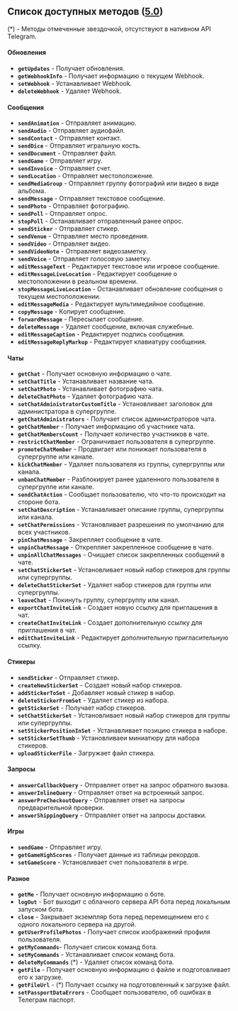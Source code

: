 ## Список доступных методов ([5.0](https://core.telegram.org/bots/api#november-4-2020))

(*) - Методы отмеченные звездочкой, отсутствуют в нативном API Telegram.


#### Обновления

+ **`getUpdates`** - Получает обновления.
+ **`getWebhookInfo`** - Получает информацию о текущем Webhook.
+ **`setWebhook`** - Устанавливает Webhook.
+ **`deleteWebhook`** - Удаляет Webhook.


#### Сообщения

+ **`sendAnimation`** - Отправляет анимацию.
+ **`sendAudio`** - Отправляет аудиофайл.
+ **`sendContact`** - Отправляет контакт.
+ **`sendDice`** - Отправляет игральную кость.
+ **`sendDocument`** - Отправляет файл.
+ **`sendGame`** - Отправляет игру.
+ **`sendInvoice`** - Отправляет счет.
+ **`sendLocation`** - Отправляет местоположение.
+ **`sendMediaGroup`** - Отправляет группу фотографий или видео в виде альбома. 
+ **`sendMessage`** - Отправляет текстовое сообщение.
+ **`sendPhoto`** - Отправляет фотографию.
+ **`sendPoll`** - Отправляет опрос.
+ **`stopPoll`** - Останавливает отправленный ранее опрос.
+ **`sendSticker`** - Отправляет стикер.
+ **`sendVenue`** - Отправляет место проведения.
+ **`sendVideo`** - Отправляет видео.
+ **`sendVideoNote`** - Отправляет видеозаметку.
+ **`sendVoice`** - Отправляет голосовую заметку.
+ **`editMessageText`** - Редактирует текстовое или игровое сообщение.
+ **`editMessageLiveLocation`** - Редактирует сообщение о местоположении в реальном времени.
+ **`stopMessageLiveLocation`** - Останавливает обновление сообщения о текущем местоположении.
+ **`editMessageMedia`** - Редактирует мультимедийное сообщение.
+ **`copyMessage`** - Копирует сообщение.
+ **`forwardMessage`** - Пересылает сообщение.
+ **`deleteMessage`** - Удаляет сообщение, включая служебные.
+ **`editMessageCaption`** - Редактирует подпись сообщения.
+ **`editMessageReplyMarkup`** - Редактирует клавиатуру сообщения.


#### Чаты

+ **`getChat`** - Получает основную информацию о чате.
+ **`setChatTitle`** - Устанавливает название чата.
+ **`setChatPhoto`** - Устанавливает фотографию чата.
+ **`deleteChatPhoto`** - Удаляет фотографию чата.
+ **`setChatAdministratorCustomTitle`** - Установливает заголовок для администратора в супергруппе.
+ **`getChatAdministrators`** - Получает список администраторов чата.
+ **`getChatMember`** - Получает информацию об участнике чата.
+ **`getChatMembersCount`** - Получает количество участников в чате.
+ **`restrictChatMember`** - Ограничивает пользователя в супергруппе.
+ **`promoteChatMember`** - Продвигает или понижает пользователя в супергруппе или канале.
+ **`kickChatMember`** -  Удаляет пользователя из группы, супергруппы или канала.
+ **`unbanChatMember`** - Разблокирует ранее удаленного пользователя в супергруппе или канале.
+ **`sendChatAction`** - Сообщает пользователю, что что-то происходит на стороне бота.
+ **`setChatDescription`** - Устанавливает описание группы, супергруппы или канала.
+ **`setChatPermissions`** - Установливает разрешения по умолчанию для всех участников.
+ **`pinChatMessage`** - Закрепляет сообщение в чате.
+ **`unpinChatMessage`** - Открепляет закрепленное сообщение в чате.
+ **`unpinAllChatMessages`** - Очищает список закрепленных сообщений в чате.
+ **`setChatStickerSet`** - Установливает новый набор стикеров для группы или супергруппы.
+ **`deleteChatStickerSet`** - Удаляет набор стикеров для группы или супергруппы.
+ **`leaveChat`** - Покинуть группу, супергруппу или канал.
+ **`exportChatInviteLink`** - Создает новую ссылку для приглашения в чат.
+ **`createChatInviteLink`** - Создает дополнительную ссылку для приглашения в чат.
+ **`editChatInviteLink`** - Редактирует дополнительную пригласительную ссылку.


#### Стикеры

+ **`sendSticker`** - Отправляет стикер.
+ **`createNewStickerSet`** - Создает новый набор стикеров.
+ **`addStickerToSet`** - Добавляет новый стикер в набор.
+ **`deleteStickerFromSet`** - Удаляет стикер из набора.
+ **`getStickerSet`** - Получает набор стикеров.
+ **`setChatStickerSet`** - Установливает новый набор стикеров для группы или супергруппы.
+ **`setStickerPositionInSet`** - Устанавливает позицию стикера в наборе.
+ **`setStickerSetThumb`** - Установливаеи миниатюру для набора стикеров. 
+ **`uploadStickerFile`** - Загружает файл стикера.


#### Запросы 

+ **`answerCallbackQuery`** - Отправляет ответ на запрос обратного вызова.
+ **`answerInlineQuery`** - Отправляет ответ на встроенный запрос.
+ **`answerPreCheckoutQuery`** - Отправляет ответ на запросы предварительной проверки. 
+ **`answerShippingQuery`** - Отправляет ответ на запросы доставки.


#### Игры 

+ **`sendGame`** - Отправляет игру.
+ **`getGameHighScores`** - Получает данные из таблицы рекордов.
+ **`setGameScore`** - Установливает счет пользователя в игре.


#### Разное 

+ **`getMe`** - Получает основную информацию о боте.
+ **`logOut`** - Бот выходит с облачного сервера API бота перед локальным запуском бота.
+ **`close`** - Закрывает экземпляр бота перед перемещением его с одного локального сервера на другой.
+ **`getUserProfilePhotos`** - Получает список изображений профиля пользователя. 
+ **`getMyCommands`**- Получает список команд бота.
+ **`setMyCommands`** - Устанавливает список команд бота.
+ **`deleteMyCommands`** (*) - Удаляет список команд бота.
+ **`getFile`** - Получает основную информацию о файле и подготовливает его к загрузке.
+ **`getFileUrl`** - (*) Получает ссылку на подготовленный к загрузке файл.
+ **`setPassportDataErrors`** - Сообщает пользователю, об ошибках в Телеграм паспорт.
